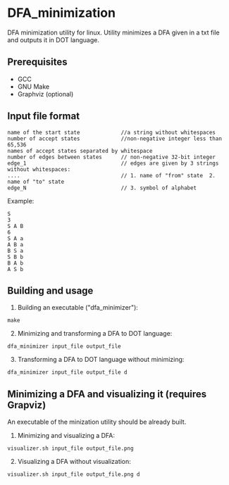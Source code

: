 # DFA_minimization
DFA minimization utility for linux. Utility minimizes a DFA given in a txt file and outputs it in DOT language.

## Prerequisites
* GCC
* GNU Make
* Graphviz (optional)

## Input file format
```
name of the start state             //a string without whitespaces
number of accept states             //non-negative integer less than 65,536
names of accept states separated by whitespace
number of edges between states      // non-negative 32-bit integer
edge_1                              // edges are given by 3 strings without whitespaces:
....                                // 1. name of "from" state  2. name of "to" state 
edge_N                              // 3. symbol of alphabet
```
Example:
```
S
3
S A B
6
S A a
A B a
B S a
S B b
B A b
A S b
```


## Building and usage

1. Building an executable ("dfa_minimizer"):
```
make
```

2. Minimizing and transforming a DFA to DOT language:
```
dfa_minimizer input_file output_file
```

3. Transforming a DFA to DOT language without minimizing:
```
dfa_minimizer input_file output_file d
```

## Minimizing a DFA and visualizing it (requires Grapviz)
An executable of the minization utility should be already built.

1. Minimizing and visualizing a DFA:
``` 
visualizer.sh input_file output_file.png
```

2. Visualizing a DFA without visualization:
```
visualizer.sh input_file output_file.png d
```
